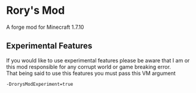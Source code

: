 # Rory's Mod
A forge mod for Minecraft 1.7.10

## Experimental Features
If you would like to use experimental features please be aware that I am or this mod responsible for any corrupt world
or game breaking error.<br>
That being said to use this features you must pass this VM argument 
```
-DrorysModExperiment=true
``` 
